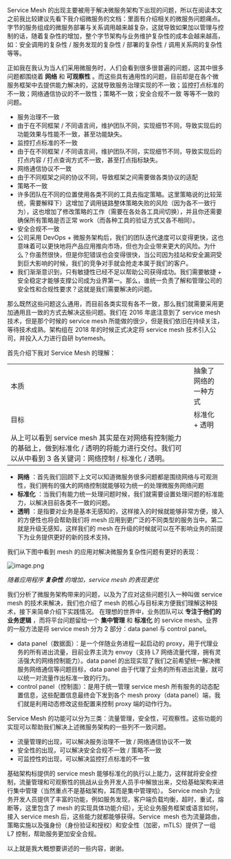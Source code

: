 <!--
 * @Author: your name
 * @Date: 2022-04-13 11:13:32
 * @LastEditTime: 2022-04-13 11:14:33
 * @LastEditors: your name
 * @Description: 打开koroFileHeader查看配置 进行设置: https://github.com/OBKoro1/koro1FileHeader/wiki/%E9%85%8D%E7%BD%AE
 * @FilePath: /infra-std/service_mesh/service_mesh_why.md
-->
Service Mesh 的出现主要被用于解决微服务架构下出现的问题，所以在阅读本文之前我比较建议先看下我介绍微服务的文档：​里面有介绍相关的微服务问题痛点。 字节的服务组成的微服务部署与关系调用越来越复杂，这就导致如果加以管理与控制的话，随着复杂性的增加，整个字节架构与业务维护复杂性的成本会越来越高，如：安全调用的复杂性 / 服务发现的复杂性 / 部署的复杂性 / 调用关系网的复杂性 等等。

正如我在我认为当人们采用微服务时，人们会看到很多很普遍的问题，这其中很多问题都围绕着 **网络** 和 **可观察性** 。而这些具有通用性的问题，目前却是在各个微服务框架中去提供能力解决的，这就导致服务治理实现的不一致；监控打点标准的不一致；网络通信协议的不一致性；策略不一致；安全合规不一致 等等不一致的问题。

-   服务治理不一致
-   由于在不同框架 / 不同语言间，维护团队不同，实现细节不同，导致实现后的功能效果与性能不一致，甚至功能缺失。
-   监控打点标准的不一致
-   由于在不同框架 / 不同语言间，维护团队不同，实现细节不同，导致实现后的打点内容 / 打点查询方式不一致，甚至打点指标缺失。
-   网络通信协议不一致
-   由于不同框架之间的协议不同，导致框架之间需要做各类协议的适配
-   策略不一致
-   许多团队在不同的位置使用各类不同的工具去指定策略。这里策略说的比较笼统，需要解释下）这增加了调用链路整体策略失败的风险（因为各不一致行为），这也增加了修改策略的工作（需要在各处各工具间切换），并且你还需要确保所有策略是否正常 work（而各种工具的验证方式又各不相同）。
-   安全合规不一致
-   公司采用 DevOps + 微服务架构后，我们的团队迭代速度可以变得更快，这也意味着可以更快地将产品应用推向市场，但也为企业带来更大的风险。为什么？你虽然很快，但是你犯错误也会变得很快，当公司因为挂站和安全漏洞受到巨大影响的时候，我们的竞争对手就会抢走本属于我们的客户。
-   我们渐渐意识到，只有敏捷性已经不足以帮助公司获得成功。我们需要敏捷 + 安全稳定才能够支撑公司成为业界第一。那么，谁统一负责了解和管理公司的安全性和合规性要求？这就是我们需要解决的问题。

那么既然这些问题这么通用，而目前各类实现有各不一致，那么我们就需要采用更加通用且一致的方式去解决这些问题。我们在 2016 年底注意到了 service mesh 技术，但是那个时候的 service mesh 所能做的很少，但是我们依旧在持续关注，等待技术成熟。架构组在 2018 年的时候正式决定将 service mesh 技术引入公司，并投入人力进行自研 bytemesh。

首先介绍下我对 Service Mesh 的理解：

|                                                                                          |              |
| ---------------------------------------------------------------------------------------- | ------------ |
|  本质                                                                                      |  抽象了网络的一种方式  |
|  目标                                                                                      |  标准化 + 透明    |
| 从上可以看到 service mesh 其实是在对网络有控制能力的基础上，做到标准化 / 透明的将能力进行交付。我们可以从中看到 3 各关键词：网络控制 / 标准化 / 透明。 |              |

-   **网络** ：首先我们回顾下上文可以知道微服务很多问题都是围绕网络与可观测性，我们拥有的强大的网络控制就能够较为统一的处理微服务网络问题
-   **标准化** ：当我们有能力统一处理问题时候，我们就需要设置处理问题的标准能力，以解决目前各类不一致的问题。
-   **透明** ：是指要对业务是基本无感知的，这样接入的时候就能够非常方便，接入的方便性也将会帮助我们将 mesh 应用到更广泛的不同类型的服务当中。第二就是升级无感知，这样我们的 mesh 在升级的时候就可以在不影响业务的前提下为业务提供更好的新的技术支持。

我们从下图中看到 mesh 的应用对解决微服务复杂性问题有更好的表现：

![image.png](https://p3-juejin.byteimg.com/tos-cn-i-k3u1fbpfcp/2deb0b9ae7424e2cbb4149e37ed96cab~tplv-k3u1fbpfcp-zoom-1.image)

*随着应用程序* ***复杂性*** *的增加，service mesh 的表现更优*

我们分析了微服务架构带来的问题，以及为了应对这些问题引入一种叫做 service mesh 的技术来解决，我们也介绍了 mesh 的核心与目标来方便我们理解这种技术，接下来简单介绍下实践情况。 在理想的世界中，业务团队可以 **专注于他们的业务逻辑** ，而将平台问题留给一个 **集中管理** 和 **标准化** 的 service mesh。业界的一般方法是将 service mesh 分为 2 部分：data panel 与 control panel。

-   data panel（数据面）：是一个伴随业务进程一起启动的 proxy，用于代理业务的所有进出流量，目前业界主流为 envoy（支持 L7 网络流量代理，拥有灵活强大的网络控制能力）。data panel 的出现实现了我们之前希望统一解决微服务网络通信等问题目标，data panel 由于代理了业务的所有进出流量，就可以统一对流量作出标准一致的行为。
-   control panel（控制面）：是用于统一管理 service mesh 所有服务的动态配置信息，这些配置信息最终会下发到各个 mesh proxy（data panel）端，我们就是利用动态修改这些配置来控制 proxy 端的动作行为。

Service Mesh 的功能可以分为三类：流量管理，安全性，可观察性。这些功能的实现可以帮助我们解决上述微服务架构的一些列不一致问题。

-   流量管理的出现，可以解决服务治理不一致 / 网络通信协议不一致
-   安全性的出现，可以解决安全合规不一致 / 策略不一致
-   可监控性的出现，可以解决监控打点标准的不一致

基础架构标提供的 service mesh 能够标准化的执行以上能力，这样就将安全控制，流量管理和可观察性的挑战从业务开发人员手中解放出来，交给基础架构来进行集中管理（当然重点不是基础架构，耳而是集中管理哈）。 Service mesh 为业务开发人员提供了丰富的功能，例如服务发现，客户端负载均衡，超时，重试，熔断等，这里包含了 mesh 的实现具体功能介绍），无论业务服务框架或语言如何，接入 service mesh 后，这些能力就都能够获得。Service  mesh 也为流量路由，策略实施以及强身份（身份验证和授权）和安全性（加密，mTLS）提供了一组 L7 控制，帮助服务更加安全合规。

以上就是我大概想要讲述的一些内容，谢谢。
